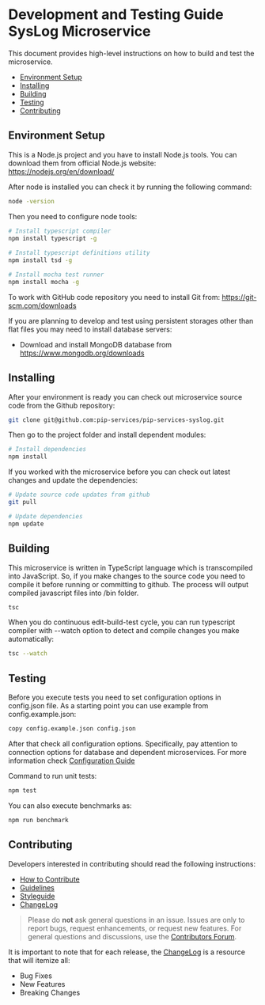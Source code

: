 # Development and Testing Guide <br/> SysLog Microservice

This document provides high-level instructions on how to build and test the microservice.

* [Environment Setup](#setup)
* [Installing](#install)
* [Building](#build)
* [Testing](#test)
* [Contributing](#contrib) 

## <a name="setup"></a> Environment Setup

This is a Node.js project and you have to install Node.js tools. 
You can download them from official Node.js website: https://nodejs.org/en/download/ 

After node is installed you can check it by running the following command:
```bash
node -version
```

Then you need to configure node tools:
```bash
# Install typescript compiler
npm install typescript -g
 
# Install typescript definitions utility
npm install tsd -g 

# Install mocha test runner
npm install mocha -g
```

To work with GitHub code repository you need to install Git from: https://git-scm.com/downloads

If you are planning to develop and test using persistent storages other than flat files
you may need to install database servers:
- Download and install MongoDB database from https://www.mongodb.org/downloads

## <a name="install"></a> Installing

After your environment is ready you can check out microservice source code from the Github repository:
```bash
git clone git@github.com:pip-services/pip-services-syslog.git
```

Then go to the project folder and install dependent modules:

```bash
# Install dependencies
npm install
```

If you worked with the microservice before you can check out latest changes and update the dependencies:
```bash
# Update source code updates from github
git pull

# Update dependencies
npm update
```

## <a name="build"></a> Building

This microservice is written in TypeScript language which is transcompiled into JavaScript.
So, if you make changes to the source code you need to compile it before running or committing to github.
The process will output compiled javascript files into /bin folder.

```bash
tsc
```

When you do continuous edit-build-test cycle, you can run typescript compiler with --watch option
to detect and compile changes you make automatically:

```bash
tsc --watch
```

## <a name="test"></a> Testing

Before you execute tests you need to set configuration options in config.json file.
As a starting point you can use example from config.example.json:

```bash
copy config.example.json config.json
``` 

After that check all configuration options. Specifically, pay attention to connection options
for database and dependent microservices. For more information check [Configuration Guide](Configuration.md) 

Command to run unit tests:
```bash
npm test
```

You can also execute benchmarks as:
```bash
npm run benchmark
```

## <a name="contrib"></a> Contributing

Developers interested in contributing should read the following instructions:

- [How to Contribute](http://www.pipservices.org/contribute/)
- [Guidelines](http://www.pipservices.org/contribute/guidelines)
- [Styleguide](http://www.pipservices.org/contribute/styleguide)
- [ChangeLog](CHANGELOG.md)

> Please do **not** ask general questions in an issue. Issues are only to report bugs, request
  enhancements, or request new features. For general questions and discussions, use the
  [Contributors Forum](http://www.pipservices.org/forums/forum/contributors/).

It is important to note that for each release, the [ChangeLog](CHANGELOG.md) is a resource that will
itemize all:

- Bug Fixes
- New Features
- Breaking Changes